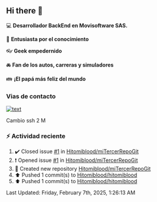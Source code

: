 ## Hi there 👋

:computer: **Desarrollador BackEnd en Movisoftware SAS.**

:pencil: **Entusiasta por el conocimiento**

:eyeglasses: **Geek empedernido**

:oncoming_automobile: **Fan de los autos, carreras y simuladores**

:family: **¡El papá más feliz del mundo**

### Vias de contacto

[![text](https://img.shields.io/badge/LinkedIn-0077B5?style=for-the-badge&logo=linkedin&logoColor=white)](https://www.linkedin.com/in/miguel-santiago-g%C3%B3mez-su%C3%A1rez-83275420b/)

Cambio ssh 2 M

### :zap: Actividad reciente
<!--RECENT_ACTIVITY:start-->
1. ✔️ Closed issue [#1](https://github.com/Hitomiblood/miTercerRepoGit/issues/1) in [Hitomiblood/miTercerRepoGit](https://github.com/Hitomiblood/miTercerRepoGit)<br>
2. ❗️ Opened issue [#1](https://github.com/Hitomiblood/miTercerRepoGit/issues/1) in [Hitomiblood/miTercerRepoGit](https://github.com/Hitomiblood/miTercerRepoGit)<br>
3. 📔 Created new repository [Hitomiblood/miTercerRepoGit](https://github.com/Hitomiblood/miTercerRepoGit)<br>
4. ⬆️ Pushed 1 commit(s) to [Hitomiblood/hitomiblood](https://github.com/Hitomiblood/hitomiblood)<br>
5. ⬆️ Pushed 1 commit(s) to [Hitomiblood/hitomiblood](https://github.com/Hitomiblood/hitomiblood)<br>
<!--RECENT_ACTIVITY:end-->
<!--RECENT_ACTIVITY:last_update-->
Last Updated: Friday, February 7th, 2025, 1:26:13 AM
<!--RECENT_ACTIVITY:last_update_end-->
